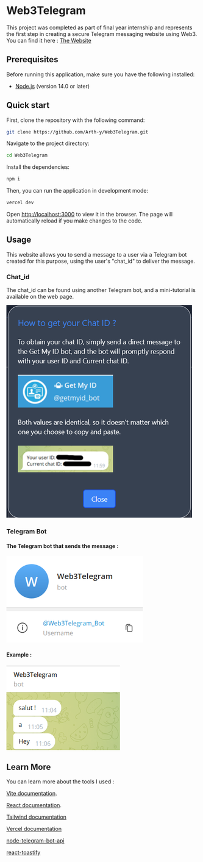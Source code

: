 # Web3Telegram

This project was completed as part of final year internship and represents the first step in creating a secure Telegram messaging website using Web3.
You can find it here : [The Website](https://web3telegram.vercel.app/)

## Prerequisites

Before running this application, make sure you have the following installed:

- [Node.js](https://nodejs.org/) (version 14.0 or later)

## Quick start

First, clone the repository with the following command:

```bash
git clone https://github.com/Arth-y/Web3Telegram.git
```

Navigate to the project directory:

```bash
cd Web3Telegram
```

Install the dependencies:

```bash
npm i
```

Then, you can run the application in development mode:

```bash
vercel dev
```

Open [http://localhost:3000](http://localhost:3000) to view it in the browser. The page will automatically reload if you make changes to the code.

## Usage

This website allows you to send a message to a user via a Telegram bot created for this purpose, using the user's "chat_id" to deliver the message.

### Chat_id

The chat_id can be found using another Telegram bot, and a mini-tutorial is available on the web page.

![tutorial-chat-id](/public/tutorial-chat-id.png)

### Telegram Bot

#### The Telegram bot that sends the message :

![bot](/public/web3-bot.png)

#### Example :

![example-smg](/public/example.png)

## Learn More

You can learn more about the tools I used :

[Vite documentation](https://vitejs.dev/guide/).

[React documentation](https://reactjs.org/).

[Tailwind documentation](https://tailwindcss.com/docs/installation)

[Vercel documentation](https://vercel.com/docs)

[node-telegram-bot-api](https://www.npmjs.com/package/node-telegram-bot-api)

[react-toastify](https://fkhadra.github.io/react-toastify/introduction/)
